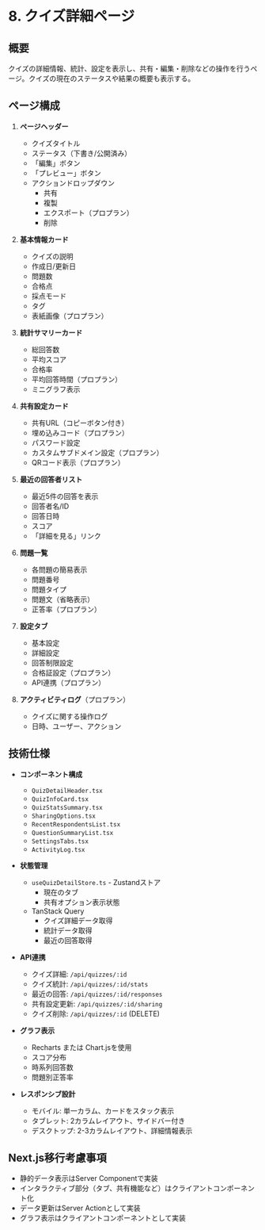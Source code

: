 # 8. クイズ詳細ページ

## 概要

クイズの詳細情報、統計、設定を表示し、共有・編集・削除などの操作を行うページ。クイズの現在のステータスや結果の概要も表示する。

## ページ構成

1. **ページヘッダー**

   - クイズタイトル
   - ステータス（下書き/公開済み）
   - 「編集」ボタン
   - 「プレビュー」ボタン
   - アクションドロップダウン
     - 共有
     - 複製
     - エクスポート（プロプラン）
     - 削除

2. **基本情報カード**

   - クイズの説明
   - 作成日/更新日
   - 問題数
   - 合格点
   - 採点モード
   - タグ
   - 表紙画像（プロプラン）

3. **統計サマリーカード**

   - 総回答数
   - 平均スコア
   - 合格率
   - 平均回答時間（プロプラン）
   - ミニグラフ表示

4. **共有設定カード**

   - 共有URL（コピーボタン付き）
   - 埋め込みコード（プロプラン）
   - パスワード設定
   - カスタムサブドメイン設定（プロプラン）
   - QRコード表示（プロプラン）

5. **最近の回答者リスト**

   - 最近5件の回答を表示
   - 回答者名/ID
   - 回答日時
   - スコア
   - 「詳細を見る」リンク

6. **問題一覧**

   - 各問題の簡易表示
   - 問題番号
   - 問題タイプ
   - 問題文（省略表示）
   - 正答率（プロプラン）

7. **設定タブ**

   - 基本設定
   - 詳細設定
   - 回答制限設定
   - 合格証設定（プロプラン）
   - API連携（プロプラン）

8. **アクティビティログ**（プロプラン）
   - クイズに関する操作ログ
   - 日時、ユーザー、アクション

## 技術仕様

- **コンポーネント構成**

  - `QuizDetailHeader.tsx`
  - `QuizInfoCard.tsx`
  - `QuizStatsSummary.tsx`
  - `SharingOptions.tsx`
  - `RecentRespondentsList.tsx`
  - `QuestionSummaryList.tsx`
  - `SettingsTabs.tsx`
  - `ActivityLog.tsx`

- **状態管理**

  - `useQuizDetailStore.ts` - Zustandストア
    - 現在のタブ
    - 共有オプション表示状態
  - TanStack Query
    - クイズ詳細データ取得
    - 統計データ取得
    - 最近の回答取得

- **API連携**

  - クイズ詳細: `/api/quizzes/:id`
  - クイズ統計: `/api/quizzes/:id/stats`
  - 最近の回答: `/api/quizzes/:id/responses`
  - 共有設定更新: `/api/quizzes/:id/sharing`
  - クイズ削除: `/api/quizzes/:id` (DELETE)

- **グラフ表示**

  - Recharts または Chart.jsを使用
  - スコア分布
  - 時系列回答数
  - 問題別正答率

- **レスポンシブ設計**
  - モバイル: 単一カラム、カードをスタック表示
  - タブレット: 2カラムレイアウト、サイドバー付き
  - デスクトップ: 2-3カラムレイアウト、詳細情報表示

## Next.js移行考慮事項

- 静的データ表示はServer Componentで実装
- インタラクティブ部分（タブ、共有機能など）はクライアントコンポーネント化
- データ更新はServer Actionとして実装
- グラフ表示はクライアントコンポーネントとして実装
